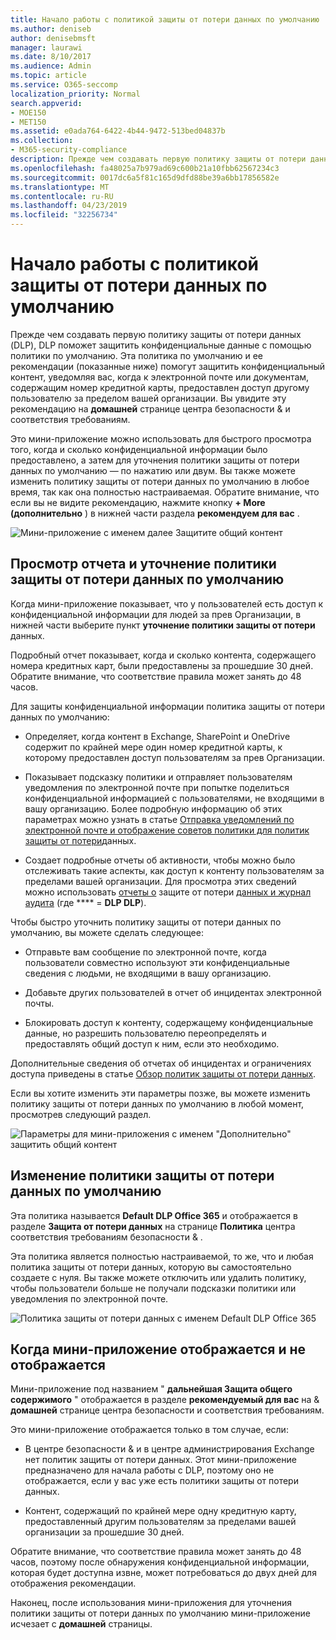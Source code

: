 ```yaml
---
title: Начало работы с политикой защиты от потери данных по умолчанию
ms.author: deniseb
author: denisebmsft
manager: laurawi
ms.date: 8/10/2017
ms.audience: Admin
ms.topic: article
ms.service: O365-seccomp
localization_priority: Normal
search.appverid:
- MOE150
- MET150
ms.assetid: e0ada764-6422-4b44-9472-513bed04837b
ms.collection:
- M365-security-compliance
description: Прежде чем создавать первую политику защиты от потери данных (DLP), DLP поможет защитить конфиденциальные данные с помощью политики по умолчанию. Эта политика по умолчанию и ее рекомендации (показанные ниже) помогут защитить конфиденциальный контент, уведомляя вас, когда к электронной почте или документам, содержащим номер кредитной карты, предоставлен доступ другому пользователю за пределом вашей организации.
ms.openlocfilehash: fa48025a7b979ad69c600b21a10fbb62567234c3
ms.sourcegitcommit: 0017dc6a5f81c165d9dfd88be39a6bb17856582e
ms.translationtype: MT
ms.contentlocale: ru-RU
ms.lasthandoff: 04/23/2019
ms.locfileid: "32256734"
---
```

# <a name="get-started-with-the-default-dlp-policy"></a>Начало работы с политикой защиты от потери данных по умолчанию

Прежде чем создавать первую политику защиты от потери данных (DLP), DLP поможет защитить конфиденциальные данные с помощью политики по умолчанию. Эта политика по умолчанию и ее рекомендации (показанные ниже) помогут защитить конфиденциальный контент, уведомляя вас, когда к электронной почте или документам, содержащим номер кредитной карты, предоставлен доступ другому пользователю за пределом вашей организации. Вы увидите эту рекомендацию на **домашней** странице центра безопасности &amp; и соответствия требованиям. 
  
Это мини-приложение можно использовать для быстрого просмотра того, когда и сколько конфиденциальной информации было предоставлено, а затем для уточнения политики защиты от потери данных по умолчанию — по нажатию или двум. Вы также можете изменить политику защиты от потери данных по умолчанию в любое время, так как она полностью настраиваемая. Обратите внимание, что если вы не видите рекомендацию, нажмите кнопку **+ More (дополнительно** ) в нижней части раздела **рекомендуем для вас** . 
  
![Мини-приложение с именем далее Защитите общий контент](media/2bae6dbc-cc92-4f35-b54c-c36e60226b5b.png)
  
## <a name="view-the-report-and-refine-the-default-dlp-policy"></a>Просмотр отчета и уточнение политики защиты от потери данных по умолчанию

Когда мини-приложение показывает, что у пользователей есть доступ к конфиденциальной информации для людей за прев Организации, в нижней части выберите пункт **уточнение политики защиты от потери** данных. 
  
Подробный отчет показывает, когда и сколько контента, содержащего номера кредитных карт, были предоставлены за прошедшие 30 дней. Обратите внимание, что соответствие правила может занять до 48 часов.
  
Для защиты конфиденциальной информации политика защиты от потери данных по умолчанию:
  
- Определяет, когда контент в Exchange, SharePoint и OneDrive содержит по крайней мере один номер кредитной карты, к которому предоставлен доступ пользователям за прев Организации.
    
- Показывает подсказку политики и отправляет пользователям уведомления по электронной почте при попытке поделиться конфиденциальной информацией с пользователями, не входящими в вашу организацию. Более подробную информацию об этих параметрах можно узнать в статье [Отправка уведомлений по электронной почте и отображение советов политики для политик защиты от потери](use-notifications-and-policy-tips.md)данных.
    
- Создает подробные отчеты об активности, чтобы можно было отслеживать такие аспекты, как доступ к контенту пользователям за пределами вашей организации. Для просмотра этих сведений можно использовать [отчеты о](view-the-dlp-reports.md) защите от потери [данных и журнал аудита](search-the-audit-log-in-security-and-compliance.md) (где **** = **DLP DLP**).
    
Чтобы быстро уточнить политику защиты от потери данных по умолчанию, вы можете сделать следующее:
  
- Отправьте вам сообщение по электронной почте, когда пользователи совместно используют эти конфиденциальные сведения с людьми, не входящими в вашу организацию.
    
- Добавьте других пользователей в отчет об инцидентах электронной почты.
    
- Блокировать доступ к контенту, содержащему конфиденциальные данные, но разрешить пользователю переопределять и предоставлять общий доступ к ним, если это необходимо.
    
Дополнительные сведения об отчетах об инцидентах и ограничениях доступа приведены в статье [Обзор политик защиты от потери данных](data-loss-prevention-policies.md).
  
Если вы хотите изменить эти параметры позже, вы можете изменить политику защиты от потери данных по умолчанию в любой момент, просмотрев следующий раздел.
  
![Параметры для мини-приложения с именем "Дополнительно" защитить общий контент](media/dad30a84-2715-4c0a-a5c5-44d85492363e.png)
  
## <a name="edit-the-default-dlp-policy"></a>Изменение политики защиты от потери данных по умолчанию

Эта политика называется **Default DLP Office 365** и отображается в разделе **Защита от потери данных** на странице **Политика** центра соответствия требованиям безопасности &amp; . 
  
Эта политика является полностью настраиваемой, то же, что и любая политика защиты от потери данных, которую вы самостоятельно создаете с нуля. Вы также можете отключить или удалить политику, чтобы пользователи больше не получали подсказки политики или уведомления по электронной почте.
  
![Политика защиты от потери данных с именем Default DLP Office 365](media/260731e8-4d57-4c98-abec-07b052ec48d5.png)
  
## <a name="when-the-widget-does-and-does-not-appear"></a>Когда мини-приложение отображается и не отображается

Мини-приложение под названием " **дальнейшая Защита общего содержимого** " отображается в разделе **рекомендуемый для вас** на &amp; **домашней** странице центра безопасности и соответствия требованиям. 
  
Это мини-приложение отображается только в том случае, если:
  
- В центре безопасности &amp; и в центре администрирования Exchange нет политик защиты от потери данных. Этот мини-приложение предназначено для начала работы с DLP, поэтому оно не отображается, если у вас уже есть политики защиты от потери данных.
    
- Контент, содержащий по крайней мере одну кредитную карту, предоставленный другим пользователям за пределами вашей организации за прошедшие 30 дней.
    
Обратите внимание, что соответствие правила может занять до 48 часов, поэтому после обнаружения конфиденциальной информации, которая будет доступна извне, может потребоваться до двух дней для отображения рекомендации.
  
Наконец, после использования мини-приложения для уточнения политики защиты от потери данных по умолчанию мини-приложение исчезает с **домашней** страницы. 
  

